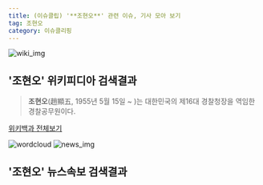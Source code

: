 ```yaml
---
title: (이슈클립) '**조현오**' 관련 이슈, 기사 모아 보기
tag: 조현오
category: 이슈클리핑
---
```

![wiki_img](https://user-images.githubusercontent.com/42597476/44503234-41136a80-a6d0-11e8-9071-6fc6418eafe4.png)
## **'**조현오**'** 위키피디아 검색결과
>**조현오**(趙顯五, 1955년 5월 15일 ~ )는 대한민국의 제16대 경찰청장을 역임한 경찰공무원이다.

<a href="https://ko.wikipedia.org/wiki/조현오" target="_blank">위키백과 전체보기</a>

![wordcloud](https://s3.ap-northeast-2.amazonaws.com/lyrics101-wordcloud/2018-10-05-1538700334.png)
![news_img](https://user-images.githubusercontent.com/42597476/44507050-1206f400-a6e4-11e8-8d98-7ffbfebb353f.png)
## **'**조현오**'** 뉴스속보 검색결과

